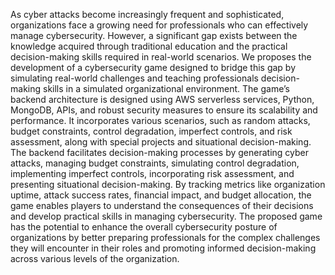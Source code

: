 As cyber attacks become increasingly frequent and sophisticated, organizations face a growing need for professionals who can effectively manage cybersecurity. However, a significant gap exists between the knowledge acquired through traditional education and the practical decision-making skills required in real-world scenarios. We proposes the development of a cybersecurity game designed to bridge this gap by simulating real-world challenges and teaching professionals decision-making skills in a simulated organizational environment. The game’s backend architecture is designed using AWS serverless services, Python, MongoDB, APIs, and robust security measures to ensure its scalability and performance. It incorporates various scenarios, such as random attacks, budget constraints, control degradation, imperfect controls, and risk assessment, along with special projects and situational decision-making. The backend facilitates decision-making processes by generating cyber attacks, managing budget constraints, simulating control degradation, implementing imperfect controls, incorporating risk assessment, and presenting situational decision-making. By tracking metrics like organization uptime, attack success rates, financial impact, and budget allocation, the game enables players to understand the consequences of their decisions and develop practical skills in managing cybersecurity. The proposed game has the potential to enhance the overall cybersecurity posture of organizations by better preparing professionals for the complex challenges they will encounter in their roles and promoting informed decision-making across various levels of the organization.